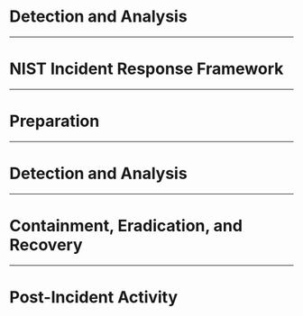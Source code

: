 # Detection and Analysis




---

# NIST Incident Response Framework

---

# Preparation

---

# Detection and Analysis

---

# Containment, Eradication, and Recovery

---

# Post-Incident Activity
